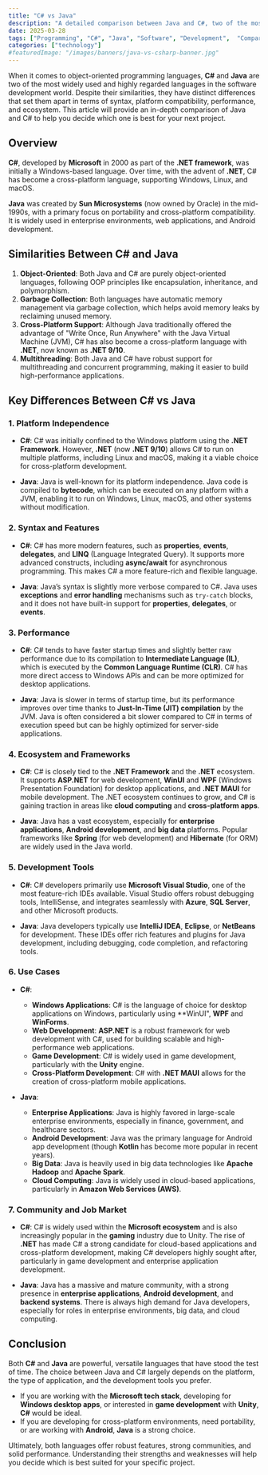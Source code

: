 ```yaml
---
title: "C# vs Java"
description: "A detailed comparison between Java and C#, two of the most popular programming languages. Explore their strengths, weaknesses, use cases, and key differences."
date: 2025-03-28
tags: ["Programming", "C#", "Java", "Software", "Development",  "Comparison"]
categories: ["technology"]
#featuredImage: "/images/banners/java-vs-csharp-banner.jpg"
---
```


When it comes to object-oriented programming languages, **C#** and **Java** are two of the most widely used and highly regarded languages in the software development world. Despite their similarities, they have distinct differences that set them apart in terms of syntax, platform compatibility, performance, and ecosystem. This article will provide an in-depth comparison of Java and C# to help you decide which one is best for your next project.

## Overview

**C#**, developed by **Microsoft** in 2000 as part of the **.NET framework**, was initially a Windows-based language. Over time, with the advent of **.NET**, C# has become a cross-platform language, supporting Windows, Linux, and macOS.

**Java** was created by **Sun Microsystems** (now owned by Oracle) in the mid-1990s, with a primary focus on portability and cross-platform compatibility. It is widely used in enterprise environments, web applications, and Android development.

## Similarities Between C# and Java

1. **Object-Oriented**: Both Java and C# are purely object-oriented languages, following OOP principles like encapsulation, inheritance, and polymorphism.
2. **Garbage Collection**: Both languages have automatic memory management via garbage collection, which helps avoid memory leaks by reclaiming unused memory.
3. **Cross-Platform Support**: Although Java traditionally offered the advantage of "Write Once, Run Anywhere" with the Java Virtual Machine (JVM), C# has also become a cross-platform language with **.NET**, now known as **.NET 9/10**.
4. **Multithreading**: Both Java and C# have robust support for multithreading and concurrent programming, making it easier to build high-performance applications.

## Key Differences Between C# vs Java 

### 1. **Platform Independence**

- **C#**: C# was initially confined to the Windows platform using the **.NET Framework**. However, **.NET** (now **.NET 9/10**) allows C# to run on multiple platforms, including Linux and macOS, making it a viable choice for cross-platform development.

- **Java**: Java is well-known for its platform independence. Java code is compiled to **bytecode**, which can be executed on any platform with a JVM, enabling it to run on Windows, Linux, macOS, and other systems without modification.
  
### 2. **Syntax and Features**

- **C#**: C# has more modern features, such as **properties**, **events**, **delegates**, and **LINQ** (Language Integrated Query). It supports more advanced constructs, including **async/await** for asynchronous programming. This makes C# a more feature-rich and flexible language.

- **Java**: Java’s syntax is slightly more verbose compared to C#. Java uses **exceptions** and **error handling** mechanisms such as `try-catch` blocks, and it does not have built-in support for **properties**, **delegates**, or **events**.

### 3. **Performance**

- **C#**: C# tends to have faster startup times and slightly better raw performance due to its compilation to **Intermediate Language (IL)**, which is executed by the **Common Language Runtime (CLR)**. C# has more direct access to Windows APIs and can be more optimized for desktop applications.

- **Java**: Java is slower in terms of startup time, but its performance improves over time thanks to **Just-In-Time (JIT) compilation** by the JVM. Java is often considered a bit slower compared to C# in terms of execution speed but can be highly optimized for server-side applications.
  
### 4. **Ecosystem and Frameworks**

- **C#**: C# is closely tied to the **.NET Framework** and the **.NET** ecosystem. It supports **ASP.NET** for web development, **WinUI** and **WPF** (Windows Presentation Foundation) for desktop applications, and **.NET MAUI** for mobile development. The .NET ecosystem continues to grow, and C# is gaining traction in areas like **cloud computing** and **cross-platform apps**.
  
- **Java**: Java has a vast ecosystem, especially for **enterprise applications**, **Android development**, and **big data** platforms. Popular frameworks like **Spring** (for web development) and **Hibernate** (for ORM) are widely used in the Java world.

### 5. **Development Tools**

- **C#**: C# developers primarily use **Microsoft Visual Studio**, one of the most feature-rich IDEs available. Visual Studio offers robust debugging tools, IntelliSense, and integrates seamlessly with **Azure**, **SQL Server**, and other Microsoft products.

- **Java**: Java developers typically use **IntelliJ IDEA**, **Eclipse**, or **NetBeans** for development. These IDEs offer rich features and plugins for Java development, including debugging, code completion, and refactoring tools.

### 6. **Use Cases**

- **C#**:
  - **Windows Applications**: C# is the language of choice for desktop applications on Windows, particularly using **WinUI", **WPF** and **WinForms**.
  - **Web Development**: **ASP.NET** is a robust framework for web development with C#, used for building scalable and high-performance web applications.
  - **Game Development**: C# is widely used in game development, particularly with the **Unity** engine.
  - **Cross-Platform Development**: C# with **.NET MAUI** allows for the creation of cross-platform mobile applications.
  
- **Java**:
  - **Enterprise Applications**: Java is highly favored in large-scale enterprise environments, especially in finance, government, and healthcare sectors.
  - **Android Development**: Java was the primary language for Android app development (though **Kotlin** has become more popular in recent years).
  - **Big Data**: Java is heavily used in big data technologies like **Apache Hadoop** and **Apache Spark**.
  - **Cloud Computing**: Java is widely used in cloud-based applications, particularly in **Amazon Web Services (AWS)**.

### 7. **Community and Job Market**

- **C#**: C# is widely used within the **Microsoft ecosystem** and is also increasingly popular in the **gaming** industry due to Unity. The rise of **.NET** has made C# a strong candidate for cloud-based applications and cross-platform development, making C# developers highly sought after, particularly in game development and enterprise application development.

- **Java**: Java has a massive and mature community, with a strong presence in **enterprise applications**, **Android development**, and **backend systems**. There is always high demand for Java developers, especially for roles in enterprise environments, big data, and cloud computing.

## Conclusion

Both **C#** and **Java** are powerful, versatile languages that have stood the test of time. The choice between Java and C# largely depends on the platform, the type of application, and the development tools you prefer.

- If you are working with the **Microsoft tech stack**, developing for **Windows desktop apps**, or interested in **game development** with **Unity**, **C#** would be ideal.
- If you are developing for cross-platform environments, need portability, or are working with **Android**, **Java** is a strong choice.

Ultimately, both languages offer robust features, strong communities, and solid performance. Understanding their strengths and weaknesses will help you decide which is best suited for your specific project.
